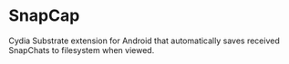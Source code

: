 SnapCap
=======

Cydia Substrate extension for Android that automatically saves received SnapChats to filesystem when viewed.
